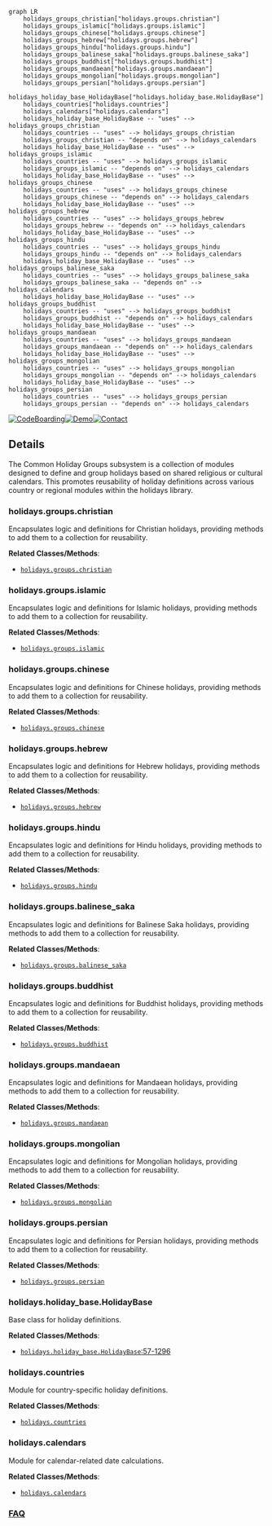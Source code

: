 ```mermaid
graph LR
    holidays_groups_christian["holidays.groups.christian"]
    holidays_groups_islamic["holidays.groups.islamic"]
    holidays_groups_chinese["holidays.groups.chinese"]
    holidays_groups_hebrew["holidays.groups.hebrew"]
    holidays_groups_hindu["holidays.groups.hindu"]
    holidays_groups_balinese_saka["holidays.groups.balinese_saka"]
    holidays_groups_buddhist["holidays.groups.buddhist"]
    holidays_groups_mandaean["holidays.groups.mandaean"]
    holidays_groups_mongolian["holidays.groups.mongolian"]
    holidays_groups_persian["holidays.groups.persian"]
    holidays_holiday_base_HolidayBase["holidays.holiday_base.HolidayBase"]
    holidays_countries["holidays.countries"]
    holidays_calendars["holidays.calendars"]
    holidays_holiday_base_HolidayBase -- "uses" --> holidays_groups_christian
    holidays_countries -- "uses" --> holidays_groups_christian
    holidays_groups_christian -- "depends on" --> holidays_calendars
    holidays_holiday_base_HolidayBase -- "uses" --> holidays_groups_islamic
    holidays_countries -- "uses" --> holidays_groups_islamic
    holidays_groups_islamic -- "depends on" --> holidays_calendars
    holidays_holiday_base_HolidayBase -- "uses" --> holidays_groups_chinese
    holidays_countries -- "uses" --> holidays_groups_chinese
    holidays_groups_chinese -- "depends on" --> holidays_calendars
    holidays_holiday_base_HolidayBase -- "uses" --> holidays_groups_hebrew
    holidays_countries -- "uses" --> holidays_groups_hebrew
    holidays_groups_hebrew -- "depends on" --> holidays_calendars
    holidays_holiday_base_HolidayBase -- "uses" --> holidays_groups_hindu
    holidays_countries -- "uses" --> holidays_groups_hindu
    holidays_groups_hindu -- "depends on" --> holidays_calendars
    holidays_holiday_base_HolidayBase -- "uses" --> holidays_groups_balinese_saka
    holidays_countries -- "uses" --> holidays_groups_balinese_saka
    holidays_groups_balinese_saka -- "depends on" --> holidays_calendars
    holidays_holiday_base_HolidayBase -- "uses" --> holidays_groups_buddhist
    holidays_countries -- "uses" --> holidays_groups_buddhist
    holidays_groups_buddhist -- "depends on" --> holidays_calendars
    holidays_holiday_base_HolidayBase -- "uses" --> holidays_groups_mandaean
    holidays_countries -- "uses" --> holidays_groups_mandaean
    holidays_groups_mandaean -- "depends on" --> holidays_calendars
    holidays_holiday_base_HolidayBase -- "uses" --> holidays_groups_mongolian
    holidays_countries -- "uses" --> holidays_groups_mongolian
    holidays_groups_mongolian -- "depends on" --> holidays_calendars
    holidays_holiday_base_HolidayBase -- "uses" --> holidays_groups_persian
    holidays_countries -- "uses" --> holidays_groups_persian
    holidays_groups_persian -- "depends on" --> holidays_calendars
```

[![CodeBoarding](https://img.shields.io/badge/Generated%20by-CodeBoarding-9cf?style=flat-square)](https://github.com/CodeBoarding/GeneratedOnBoardings)[![Demo](https://img.shields.io/badge/Try%20our-Demo-blue?style=flat-square)](https://www.codeboarding.org/demo)[![Contact](https://img.shields.io/badge/Contact%20us%20-%20contact@codeboarding.org-lightgrey?style=flat-square)](mailto:contact@codeboarding.org)

## Details

The Common Holiday Groups subsystem is a collection of modules designed to define and group holidays based on shared religious or cultural calendars. This promotes reusability of holiday definitions across various country or regional modules within the holidays library.

### holidays.groups.christian
Encapsulates logic and definitions for Christian holidays, providing methods to add them to a collection for reusability.


**Related Classes/Methods**:

- <a href="https://github.com/vacanza/holidays/blob/dev/holidays/groups/christian.py" target="_blank" rel="noopener noreferrer">`holidays.groups.christian`</a>


### holidays.groups.islamic
Encapsulates logic and definitions for Islamic holidays, providing methods to add them to a collection for reusability.


**Related Classes/Methods**:

- <a href="https://github.com/vacanza/holidays/blob/dev/holidays/groups/islamic.py" target="_blank" rel="noopener noreferrer">`holidays.groups.islamic`</a>


### holidays.groups.chinese
Encapsulates logic and definitions for Chinese holidays, providing methods to add them to a collection for reusability.


**Related Classes/Methods**:

- <a href="https://github.com/vacanza/holidays/blob/dev/holidays/groups/chinese.py" target="_blank" rel="noopener noreferrer">`holidays.groups.chinese`</a>


### holidays.groups.hebrew
Encapsulates logic and definitions for Hebrew holidays, providing methods to add them to a collection for reusability.


**Related Classes/Methods**:

- <a href="https://github.com/vacanza/holidays/blob/dev/holidays/groups/hebrew.py" target="_blank" rel="noopener noreferrer">`holidays.groups.hebrew`</a>


### holidays.groups.hindu
Encapsulates logic and definitions for Hindu holidays, providing methods to add them to a collection for reusability.


**Related Classes/Methods**:

- <a href="https://github.com/vacanza/holidays/blob/dev/holidays/groups/hindu.py" target="_blank" rel="noopener noreferrer">`holidays.groups.hindu`</a>


### holidays.groups.balinese_saka
Encapsulates logic and definitions for Balinese Saka holidays, providing methods to add them to a collection for reusability.


**Related Classes/Methods**:

- <a href="https://github.com/vacanza/holidays/blob/dev/holidays/groups/balinese_saka.py" target="_blank" rel="noopener noreferrer">`holidays.groups.balinese_saka`</a>


### holidays.groups.buddhist
Encapsulates logic and definitions for Buddhist holidays, providing methods to add them to a collection for reusability.


**Related Classes/Methods**:

- <a href="https://github.com/vacanza/holidays/blob/dev/holidays/groups/buddhist.py" target="_blank" rel="noopener noreferrer">`holidays.groups.buddhist`</a>


### holidays.groups.mandaean
Encapsulates logic and definitions for Mandaean holidays, providing methods to add them to a collection for reusability.


**Related Classes/Methods**:

- <a href="https://github.com/vacanza/holidays/blob/dev/holidays/groups/mandaean.py" target="_blank" rel="noopener noreferrer">`holidays.groups.mandaean`</a>


### holidays.groups.mongolian
Encapsulates logic and definitions for Mongolian holidays, providing methods to add them to a collection for reusability.


**Related Classes/Methods**:

- <a href="https://github.com/vacanza/holidays/blob/dev/holidays/groups/mongolian.py" target="_blank" rel="noopener noreferrer">`holidays.groups.mongolian`</a>


### holidays.groups.persian
Encapsulates logic and definitions for Persian holidays, providing methods to add them to a collection for reusability.


**Related Classes/Methods**:

- <a href="https://github.com/vacanza/holidays/blob/dev/holidays/groups/persian.py" target="_blank" rel="noopener noreferrer">`holidays.groups.persian`</a>


### holidays.holiday_base.HolidayBase
Base class for holiday definitions.


**Related Classes/Methods**:

- <a href="https://github.com/vacanza/holidays/blob/dev/holidays/holiday_base.py#L57-L1296" target="_blank" rel="noopener noreferrer">`holidays.holiday_base.HolidayBase`:57-1296</a>


### holidays.countries
Module for country-specific holiday definitions.


**Related Classes/Methods**:

- <a href="https://github.com/vacanza/holidays/blob/dev/holidays/countries/__init__.py" target="_blank" rel="noopener noreferrer">`holidays.countries`</a>


### holidays.calendars
Module for calendar-related date calculations.


**Related Classes/Methods**:

- <a href="https://github.com/vacanza/holidays/blob/dev/holidays/calendars" target="_blank" rel="noopener noreferrer">`holidays.calendars`</a>




### [FAQ](https://github.com/CodeBoarding/GeneratedOnBoardings/tree/main?tab=readme-ov-file#faq)